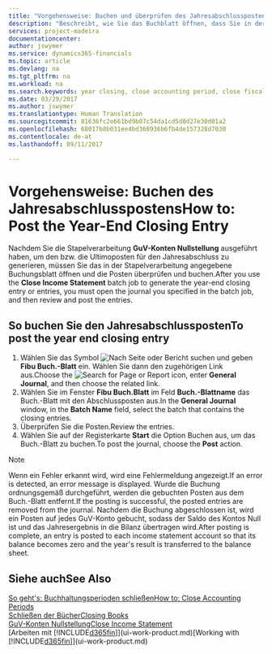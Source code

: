 ```yaml
---
title: "Vorgehensweise: Buchen und überprüfen des Jahresabschlusspostens | Microsoft Docs"
description: "Beschreibt, wie Sie das Buchblatt öffnen, dass Sie in der Stapelverarbeitung \"GuV-Konten Nullstellung\" definier haben und dann den Jahresabschlusseintrag überprüfen und buchen."
services: project-madeira
documentationcenter: 
author: jswymer
ms.service: dynamics365-financials
ms.topic: article
ms.devlang: na
ms.tgt_pltfrm: na
ms.workload: na
ms.search.keywords: year closing, close accounting period, close fiscal year, bank account detailed trial balance
ms.date: 03/29/2017
ms.author: jswymer
ms.translationtype: Human Translation
ms.sourcegitcommit: 81636fc2e661bd9b07c54da1cd5d0d27e30d01a2
ms.openlocfilehash: 68017b8b031ee4bd368936b6fb4de157328d7030
ms.contentlocale: de-at
ms.lasthandoff: 09/11/2017

---
```

# <a name="how-to-post-the-year-end-closing-entry"></a><span data-ttu-id="508f4-103">Vorgehensweise: Buchen des Jahresabschlusspostens</span><span class="sxs-lookup"><span data-stu-id="508f4-103">How to: Post the Year-End Closing Entry</span></span>
<span data-ttu-id="508f4-104">Nachdem Sie die Stapelverarbeitung **GuV-Konten Nullstellung** ausgeführt haben, um den bzw. die Ultimoposten für den Jahresabschluss zu generieren, müssen Sie das in der Stapelverarbeitung angegebene Buchungsblatt öffnen und die Posten überprüfen und buchen.</span><span class="sxs-lookup"><span data-stu-id="508f4-104">After you use the **Close Income Statement** batch job to generate the year-end closing entry or entries, you must open the journal you specified in the batch job, and then review and post the entries.</span></span>

## <a name="to-post-the-year-end-closing-entry"></a><span data-ttu-id="508f4-105">So buchen Sie den Jahresabschlussposten</span><span class="sxs-lookup"><span data-stu-id="508f4-105">To post the year end closing entry</span></span>
1. <span data-ttu-id="508f4-106">Wählen Sie das Symbol ![Nach Seite oder Bericht suchen](media/ui-search/search_small.png "Nach Seite ober Bericht suchen") und geben **Fibu Buch.-Blatt** ein. Wählen Sie dann den zugehörigen Link aus.</span><span class="sxs-lookup"><span data-stu-id="508f4-106">Choose the ![Search for Page or Report](media/ui-search/search_small.png "Search for Page or Report icon") icon, enter **General Journal**, and then choose the related link.</span></span>
2. <span data-ttu-id="508f4-107">Wählen Sie im Fenster **Fibu Buch.Blatt** im Feld **Buch.-Blattname** das Buch.-Blatt mit den Abschlussposten aus.</span><span class="sxs-lookup"><span data-stu-id="508f4-107">In the **General Journal** window, in the **Batch Name** field, select the batch that contains the closing entries.</span></span>
3. <span data-ttu-id="508f4-108">Überprüfen Sie die Posten.</span><span class="sxs-lookup"><span data-stu-id="508f4-108">Review the entries.</span></span>
4. <span data-ttu-id="508f4-109">Wählen Sie auf der Registerkarte **Start** die Option Buchen aus, um das Buch.-Blatt zu buchen.</span><span class="sxs-lookup"><span data-stu-id="508f4-109">To post the journal, choose the **Post** action.</span></span>

> [!NOTE]  
>   <span data-ttu-id="508f4-110">Wenn ein Fehler erkannt wird, wird eine Fehlermeldung angezeigt.</span><span class="sxs-lookup"><span data-stu-id="508f4-110">If an error is detected, an error message is displayed.</span></span> <span data-ttu-id="508f4-111">Wurde die Buchung ordnungsgemäß durchgeführt, werden die gebuchten Posten aus dem Buch.-Blatt entfernt.</span><span class="sxs-lookup"><span data-stu-id="508f4-111">If the posting is successful, the posted entries are removed from the journal.</span></span> <span data-ttu-id="508f4-112">Nachdem die Buchung abgeschlossen ist, wird ein Posten auf jedes GuV-Konto gebucht, sodass der Saldo des Kontos Null ist und das Jahresergebnis in die Bilanz übertragen wird.</span><span class="sxs-lookup"><span data-stu-id="508f4-112">After posting is complete, an entry is posted to each income statement account so that its balance becomes zero and the year's result is transferred to the balance sheet.</span></span>

## <a name="see-also"></a><span data-ttu-id="508f4-113">Siehe auch</span><span class="sxs-lookup"><span data-stu-id="508f4-113">See Also</span></span>
[<span data-ttu-id="508f4-114">So geht's: Buchhaltungsperioden schließen</span><span class="sxs-lookup"><span data-stu-id="508f4-114">How to: Close Accounting Periods</span></span>](year-close-account-periods.md)  
[<span data-ttu-id="508f4-115">Schließen der Bücher</span><span class="sxs-lookup"><span data-stu-id="508f4-115">Closing Books</span></span>](year-close-books.md)  
[<span data-ttu-id="508f4-116">GuV-Konten Nullstellung</span><span class="sxs-lookup"><span data-stu-id="508f4-116">Close Income Statement</span></span>](year-close-income-statement.md)  
<span data-ttu-id="508f4-117">[Arbeiten mit [!INCLUDE[d365fin](includes/d365fin_md.md)]](ui-work-product.md)</span><span class="sxs-lookup"><span data-stu-id="508f4-117">[Working with [!INCLUDE[d365fin](includes/d365fin_md.md)]](ui-work-product.md)</span></span>

